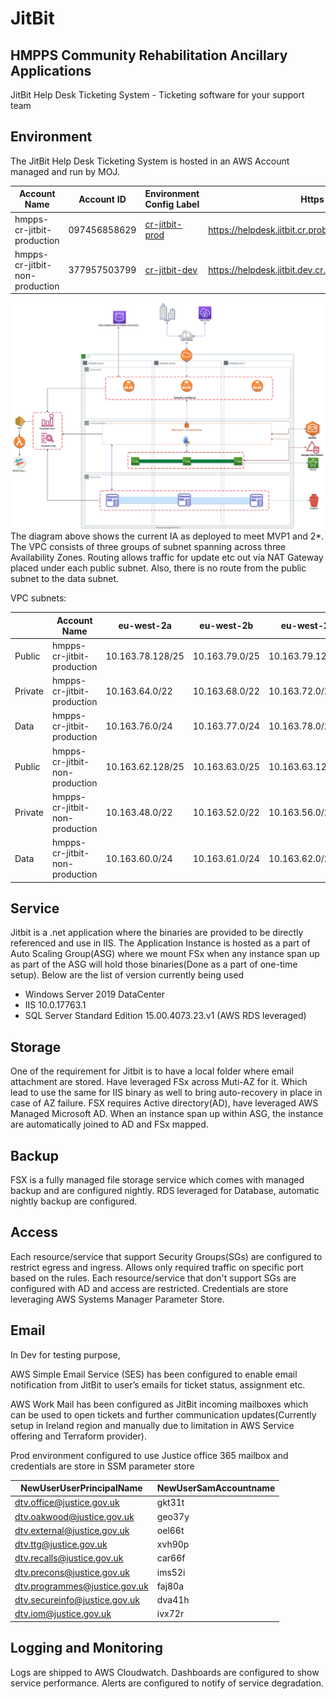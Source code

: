# JitBit
## HMPPS Community Rehabilitation Ancillary Applications

JitBit Help Desk Ticketing System - Ticketing software for your support team

## Environment

The JitBit Help Desk Ticketing System is hosted in an AWS Account managed and run by MOJ.


|   Account Name      	| Account ID       	| Environment Config Label 	| Https Endpoint | Http Endpoint |
|--------- 	|------------------	|----------------	|----------------	| ----------------	| 
| hmpps-cr-jitbit-production	| 097456858629 	| [cr-jitbit-prod](https://github.com/ministryofjustice/hmpps-env-configs/tree/master/cr-jitbit-prod) 	| https://helpdesk.jitbit.cr.probation.service.justice.gov.uk/  |  http://helpdesk.jitbit.cr.probation.service.justice.gov.uk/ |
| hmpps-cr-jitbit-non-production    | 377957503799   	| [cr-jitbit-dev](https://github.com/ministryofjustice/hmpps-env-configs/tree/master/cr-jitbit-dev) 	| https://helpdesk.jitbit.dev.cr.probation.service.justice.gov.uk | http://helpdesk.jitbit.dev.cr.probation.service.justice.gov.uk/ |



![ia-diagram](./diagrams/JitBit_Community_Rehabilitation_Ancillary_Applications.svg)
The diagram above shows the current IA as deployed to meet MVP1 and 2*. The VPC consists of three groups of subnet spanning across three Availability Zones. Routing allows traffic for update etc out via NAT Gateway placed under each public subnet. Also, there is no route from the public subnet to the data subnet.

VPC subnets:

|         	| Account Name                    | eu-west-2a       	| eu-west-2b     	| eu-west-2c      	|
|---------	|-------------------------------- |------------------	|----------------	|------------------	|
| Public  	| hmpps-cr-jitbit-production      | 10.163.78.128/25	| 10.163.79.0/25	| 10.163.79.128/25 	|
| Private 	| hmpps-cr-jitbit-production      | 10.163.64.0/22  	| 10.163.68.0/22 	| 10.163.72.0/22   	|
| Data    	| hmpps-cr-jitbit-production      | 10.163.76.0/24   	| 10.163.77.0/24 	| 10.163.78.0/25   	|
| Public  	| hmpps-cr-jitbit-non-production  | 10.163.62.128/25 	| 10.163.63.0/25 	| 10.163.63.128/25 	|
| Private 	| hmpps-cr-jitbit-non-production  | 10.163.48.0/22  	| 10.163.52.0/22 	| 10.163.56.0/22   	|
| Data    	| hmpps-cr-jitbit-non-production  | 10.163.60.0/24  	| 10.163.61.0/24 	| 10.163.62.0/25   	|

## Service

Jitbit is a .net application where the binaries are provided to be directly referenced and use in IIS. The Application Instance is hosted as a part of Auto Scaling Group(ASG) where we mount FSx when any instance span up as part of the ASG will hold those binaries(Done as a part of one-time setup). 
Below are the list of version currently being used  
* Windows Server 2019 DataCenter
* IIS 10.0.17763.1
* SQL Server Standard Edition 15.00.4073.23.v1 (AWS RDS leveraged)

## Storage

One of the requirement for Jitbit is to have a local folder where email attachment are stored. Have leveraged FSx across Muti-AZ for it. Which lead to use the same for IIS binary as well to bring auto-recovery in place in case of AZ failure.
FSX requires Active directory(AD), have leveraged AWS Managed Microsoft AD. When an instance span  up within ASG, the instance are automatically joined to AD and FSx mapped.

## Backup

FSX is a fully managed file storage service which comes with managed backup and are configured nightly.
RDS leveraged for Database, automatic nightly backup are configured.

## Access

Each resource/service that support Security Groups(SGs) are configured to restrict egress and ingress. Allows only required traffic on specific port based on the rules.
Each resource/service that don't support SGs are configured with AD and access are restricted.
Credentials are store leveraging AWS Systems Manager Parameter Store.

## Email

In Dev for testing purpose,

AWS Simple Email Service (SES) has been configured to enable email notification from JitBit to user’s emails for ticket status, assignment etc.

AWS Work Mail has been configured as JitBit incoming mailboxes which can be used to open tickets and further communication updates(Currently setup in Ireland region and manually due to limitation in AWS Service offering and Terraform provider). 

Prod environment configured to use Justice office 365 mailbox and credentials are store in SSM parameter store

| NewUserUserPrincipalName      | NewUserSamAccountname |
| ----------------------------- | --------------------- |
| dtv.office@justice.gov.uk     | gkt31t                |
| dtv.oakwood@justice.gov.uk    | geo37y                |
| dtv.external@justice.gov.uk   | oel66t                |
| dtv.ttg@justice.gov.uk        | xvh90p                |
| dtv.recalls@justice.gov.uk    | car66f                |
| dtv.precons@justice.gov.uk    | ims52i                |
| dtv.programmes@justice.gov.uk | faj80a                |
| dtv.secureinfo@justice.gov.uk | dva41h                |
| dtv.iom@justice.gov.uk        | ivx72r                |

## Logging and Monitoring

Logs are shipped to AWS Cloudwatch. Dashboards are configured to show service performance. Alerts are configured to notify of service degradation.